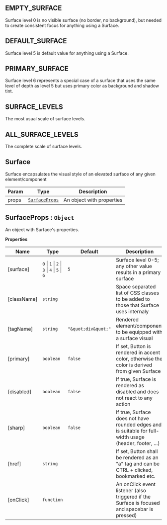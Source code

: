 <a name="EMPTY_SURFACE"></a>

## EMPTY\_SURFACE
Surface level 0 is no visible surface (no border, no background), but needed to create consistent focus for anything using a Surface.

<a name="DEFAULT_SURFACE"></a>

## DEFAULT\_SURFACE
Surface level 5 is default value for anything using a Surface.

<a name="PRIMARY_SURFACE"></a>

## PRIMARY\_SURFACE
Surface level 6 represents a special case of a surface that uses the same level of depth as level 5 but uses primary color as background and shadow tint.

<a name="SURFACE_LEVELS"></a>

## SURFACE\_LEVELS
The most usual scale of surface levels.

<a name="ALL_SURFACE_LEVELS"></a>

## ALL\_SURFACE\_LEVELS
The complete scale of surface levels.

<a name="Surface"></a>

## Surface
Surface encapsulates the visual style of an elevated surface of any given element/component


| Param | Type | Description |
| --- | --- | --- |
| props | [<code>SurfaceProps</code>](#SurfaceProps) | An object with properties |

<a name="SurfaceProps"></a>

## SurfaceProps : <code>Object</code>
An object with Surface's properties.

**Properties**

| Name | Type | Default | Description |
| --- | --- | --- | --- |
| [surface] | <code>0</code> \| <code>1</code> \| <code>2</code> \| <code>3</code> \| <code>4</code> \| <code>5</code> \| <code>6</code> | <code>5</code> | Surface level 0-5; any other value results in a primary surface |
| [className] | <code>string</code> |  | Space separated list of CSS classes to be added to those that Surface uses internaly |
| [tagName] | <code>string</code> | <code>&quot;\&quot;div\&quot;&quot;</code> | Rendered element/component to be equipped with a surface visual |
| [primary] | <code>boolean</code> | <code>false</code> | If set, Button is rendered in accent color, otherwise the color is derived from given Surface |
| [disabled] | <code>boolean</code> | <code>false</code> | If true, Surface is rendered as disabled and does not react to any action |
| [sharp] | <code>boolean</code> | <code>false</code> | If true, Surface does not have rounded edges and is suitable for full-width usage (header, footer, ...) |
| [href] | <code>string</code> |  | If set, Button shall be rendered as an "a" tag and can be CTRL + clicked, bookmarked etc. |
| [onClick] | <code>function</code> |  | An onClick event listener (also triggered if the Surface is focused and spacebar is pressed) |

